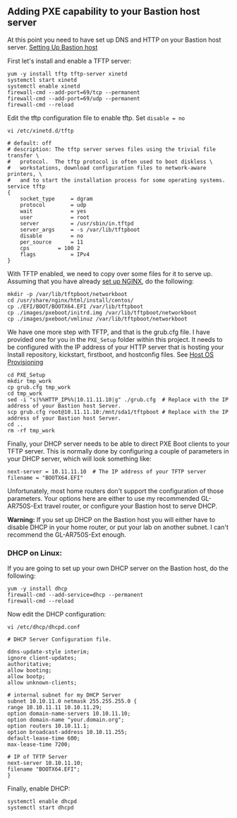 ## Adding PXE capability to your Bastion host server

At this point you need to have set up DNS and HTTP on your Bastion host server.  [Setting Up Bastion host](Control_Plane.md)

First let's install and enable a TFTP server:

    yum -y install tftp tftp-server xinetd
    systemctl start xinetd
    systemctl enable xinetd
    firewall-cmd --add-port=69/tcp --permanent
    firewall-cmd --add-port=69/udp --permanent
    firewall-cmd --reload

Edit the tftp configuration file to enable tftp.  Set `disable = no`

    vi /etc/xinetd.d/tftp

    # default: off
    # description: The tftp server serves files using the trivial file transfer \
    #	protocol.  The tftp protocol is often used to boot diskless \
    #	workstations, download configuration files to network-aware printers, \
    #	and to start the installation process for some operating systems.
    service tftp
    {
    	socket_type		= dgram
    	protocol		= udp
    	wait			= yes
    	user			= root
    	server			= /usr/sbin/in.tftpd
    	server_args		= -s /var/lib/tftpboot
    	disable			= no
    	per_source		= 11
    	cps			= 100 2
    	flags			= IPv4
    }

With TFTP enabled, we need to copy over some files for it to serve up.  Assuming that you have already [set up NGINX](Nginx_Config.md), do the following:

    mkdir -p /var/lib/tftpboot/networkboot
    cd /usr/share/nginx/html/install/centos/
    cp ./EFI/BOOT/BOOTX64.EFI /var/lib/tftpboot
    cp ./images/pxeboot/initrd.img /var/lib/tftpboot/networkboot
    cp ./images/pxeboot/vmlinuz /var/lib/tftpboot/networkboot

We have one more step with TFTP, and that is the grub.cfg file.  I have provided one for you in the `PXE_Setup` folder within this project.  It needs to be configured with the IP address of your HTTP server that is hosting your Install repository, kickstart, firstboot, and hostconfig files.  See [Host OS Provisioning](Setup_Env.md)

    cd PXE_Setup
    mkdir tmp_work
    cp grub.cfg tmp_work
    cd tmp_work
    sed -i "s|%%HTTP_IP%%|10.11.11.10|g" ./grub.cfg  # Replace with the IP address of your Bastion host Server.
    scp grub.cfg root@10.11.11.10:/mnt/sda1/tftpboot # Replace with the IP address of your Bastion host Server.
    cd ..
    rm -rf tmp_work

Finally, your DHCP server needs to be able to direct PXE Boot clients to your TFTP server.  This is normally done by configuring a couple of parameters in your DHCP server, which will look something like:

    next-server = 10.11.11.10  # The IP address of your TFTP server
    filename = "BOOTX64.EFI"

Unfortunately, most home routers don't support the configuration of those parameters.  Your options here are either to use my recommended GL-AR750S-Ext travel router, or configure your Bastion host to serve DHCP.

__Warning:__ If you set up DHCP on the Bastion host you will either have to disable DHCP in your home router, or put your lab on another subnet.  I can't recommend the GL-AR750S-Ext enough.

### DHCP on Linux:

If you are going to set up your own DHCP server on the Bastion host, do the following:

    yum -y install dhcp
    firewall-cmd --add-service=dhcp --permanent
    firewall-cmd --reload

Now edit the DHCP configuration:

    vi /etc/dhcp/dhcpd.conf

    # DHCP Server Configuration file.

    ddns-update-style interim;
    ignore client-updates;
    authoritative;
    allow booting;
    allow bootp;
    allow unknown-clients;

    # internal subnet for my DHCP Server
    subnet 10.10.11.0 netmask 255.255.255.0 {
    range 10.10.11.11 10.10.11.29;
    option domain-name-servers 10.10.11.10;
    option domain-name "your.domain.org";
    option routers 10.10.11.1;
    option broadcast-address 10.10.11.255;
    default-lease-time 600;
    max-lease-time 7200;

    # IP of TFTP Server
    next-server 10.10.11.10;
    filename "BOOTX64.EFI";
    }

Finally, enable DHCP:

    systemctl enable dhcpd
    systemctl start dhcpd
